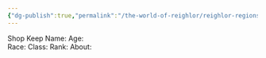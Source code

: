 ```yaml
---
{"dg-publish":true,"permalink":"/the-world-of-reighlor/reighlor-regions/kingdom-of-leloria/joleria/joleria-market/the-burning-hide-tannery-leather-worker/"}
---
```


Shop Keep
Name: 
Age:  
Race: 
Class: 
Rank: 
About: 